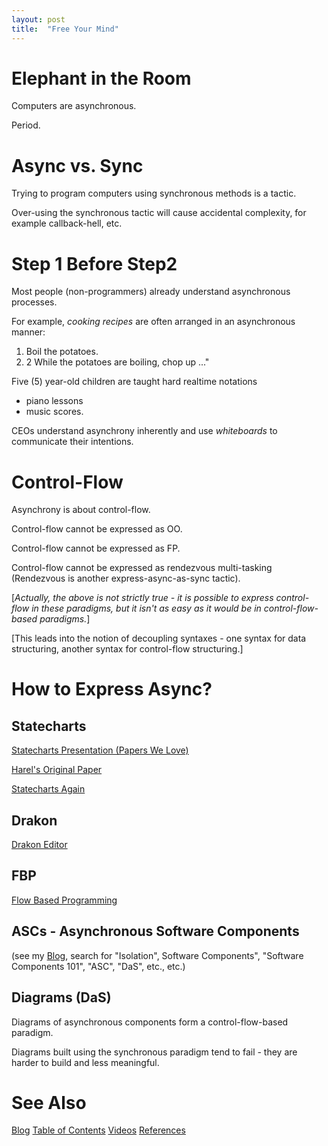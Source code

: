 ```yaml
---
layout: post
title:  "Free Your Mind"
---
```


# Elephant in the Room

Computers are asynchronous.

Period.

# Async vs. Sync

Trying to program computers using synchronous methods is a tactic.

Over-using the synchronous tactic will cause accidental complexity, for example callback-hell, etc.

# Step 1 Before Step2

Most people (non-programmers) already understand asynchronous processes.

For example, *cooking recipes* are often arranged in an asynchronous manner:

1. Boil the potatoes. 
2. 2 While the potatoes are boiling, chop up ..."

Five (5) year-old children are taught hard realtime notations

- piano lessons
- music scores.

CEOs understand asynchrony inherently and use *whiteboards* to communicate their intentions.

# Control-Flow

Asynchrony is about control-flow.

Control-flow cannot be expressed as OO.

Control-flow cannot be expressed as FP.

Control-flow cannot be expressed as rendezvous multi-tasking (Rendezvous is another express-async-as-sync tactic).

[*Actually, the above is not strictly true - it is possible to express control-flow in these paradigms, but it isn't as easy as it would be in control-flow-based paradigms.*]

[This leads into the notion of decoupling syntaxes - one syntax for data structuring, another syntax for control-flow structuring.]

# How to Express Async?

## Statecharts

[Statecharts Presentation  (Papers We Love)](https://guitarvydas.github.io/2020/12/09/StateCharts.html)

[Harel's Original Paper](https://www.inf.ed.ac.uk/teaching/courses/seoc/2005_2006/resources/statecharts.pdf)

[Statecharts Again](https://guitarvydas.github.io/2021/02/25/statecharts-(again).html)

## Drakon

[Drakon Editor](http://drakon-editor.sourceforge.net)

## FBP

[Flow Based Programming](https://jpaulm.github.io/fbp/)

## ASCs - Asynchronous Software Components

(see my [Blog](https://guitarvydas.github.io/2021/09/21/Table-of-Contents-Sept-17-2021.html), search for "Isolation", Software Components", "Software Components 101", "ASC", "DaS", etc., etc.)

## Diagrams (DaS)

Diagrams of asynchronous components form a control-flow-based paradigm.

Diagrams built using the synchronous paradigm tend to fail - they are harder to build and less meaningful.

# See Also

[Blog](https://guitarvydas.github.io)
[Table of Contents](https://guitarvydas.github.io/2021/09/21/Table-of-Contents-Sept-17-2021.html)
[Videos](https://www.youtube.com/channel/UC2bdO9l84VWGlRdeNy5)
[References](https://guitarvydas.github.io/2021/01/14/References.html)

<script src="https://utteranc.es/client.js" 
        repo="guitarvydas/guitarvydas.github.io" 
        issue-term="pathname" 
        theme="github-light" 
        crossorigin="anonymous" 
        async> 
</script> 
